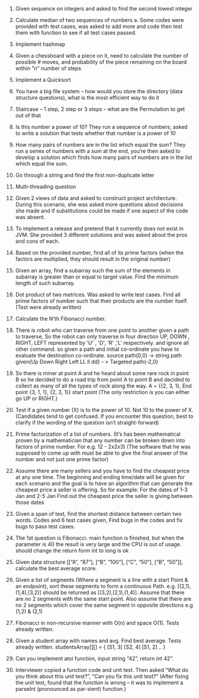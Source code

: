  1. Given sequence on integers and asked to find the second lowest integer
 2. Calculate median of two sequences of numbers
    a. Some codes were provided with test cases, was asked to add more and code then test them with function to see if all test cases passed.
 3. Implement hashmap
 4. Given a chessboard with a piece on it, need to calculate the number of possible # moves, and probability of the piece remaining on the board within "n" number of steps
 5. Implement a Quicksort
 6. You have a big file system – how would you store the directory (data structure questions), what is the most efficient way to do it
 7. Staircase – 1 step, 2 step or 3 steps – what are the Permutation to get out of that
 8. Is this number a power of 10? They run a sequence of numbers; asked to write a solution that tests whether that number is a power of 10
 9. How many pairs of numbers are in the list which equal the sum? They run a series of numbers with a sum at the end, you’re then asked to develop a solution which finds how many pairs of numbers are in the list which equal the sum.
 10. Go through a string and find the first non-duplicate letter
 11. Multi-threading question
 12. Given 2 views of data and asked to construct project architecture. During this scenario, she was asked more questions about decisions she made and if substitutions could be made if one aspect of the code was absent.
 13. To implement a release and pretend that it currently does not exist in JVM. She provided 3 different solutions and was asked about the pros and cons of each.
 14. Based on the provided number, find all of its prime factors (when the factors are multiplied, they should result in the original number)
 15. Given an array, find a subarray such the sum of the elements in subarray is greater than or equal to target value. Find the minimum length of such subarray.
 16. Dot product of two metrices. Was asked to write test cases. Find all prime factors of number such that their products are the number itself. (Test were already written)
 17. Calculate the N’th Fibonacci number.
 18. There is robot who can traverse from one point to another given a path to traverse, So the robot can only traverse in four direction UP, DOWN , RIGHT, LEFT represented by 'U' , 'D', 'R' ,'L' respectively. and ignore all other command.
  so given a path and initial  co-ordinate you have to evaluate the destination co-ordinate.
 source path(0,0) -> string path given{Up Down Right Left LL ll dd} - > Targeted path(-2,0)

 19. So there is miner at point A and he heard about some rare rock in point B so he decided to do a road trip from point A to point B and decided to collect as many of all the types of rock along the way.
 A = {{2, 3, 1}, End point
 {3, 1, 1},
 {2, 3, 1}}
 start point
 (The only restriction is you can either go UP or RIGHT.)

 20. Test if a given number (X) is to the power of 10. Not 10 to the power of X. (Candidates tend to get confused. If you encounter this question, best to clarify if the wording of the question isn’t straight-forward)
 21. Prime factorization of a list of numbers. (It’s has been mathematical proven by a mathematician that any number can be broken down into factors of prime number. For e.g. 12 - 2x2x3)
 (The software that he was supposed to come up with must be able to give the final answer of the number and not just one prime factor)

 22. Assume there are many sellers and you have to find the cheapest price at any one time.
 The beginning and ending time/date will be given for each scenario and the goal is to have an algorithm that can generate the cheapest price a seller is offering.
 So for example:
 For the dates of 1-3 Jan and 2-5 Jan
 Find out the cheapest price the seller is giving between those dates

 23. Given a span of text, find the shortest distance between certain two words. Codes and 6 test cases given, Find bugs in the codes and fix bugs to pass test cases.
 24. The 1st question is Fibonacci. main function is finished, but when the parameter is 40 the result is very large and the CPU is out of usage. should change the return form int to long is ok
 25. Given data structure [[“A”, “87”], [“B”, “100”], [“C”, “50”], [“B”, “50”]], calculate the best average score.

 26. Given a list of segments (Where a segment is a line with a start Point & an endpoint), sort these segments to form a continuous Path.
 e.g. [(2,1),(1,4),(3,2)] should be returned as [(3,2),(2,1),(1,4)].
 Assume that there are no 2 segments with the same start point. Also assume that there are no 2 segments which cover the same segment in opposite directions e.g (1,2) & (2,1)

 27. Fibonacci in non-recursive manner with O(n) and space O(1). Tests already written.
 28. Given a student array with names and avg. Find best average. Tests already written.
 studentsArray[][] = {
 [S1, 3]
 [S2, 4]
 [S1, 2]
 ..
 }
 29. Can you implement atoi function, input string “42”, return int 42”.
 30. Interviewer copied a function code and unit test. Then asked “What do you think about this unit test?”, “Can you fix this unit test?” (After fixing the unit test, found that the function is wrong – it was to implement a parseInt (pronounced as par-sient) function.)